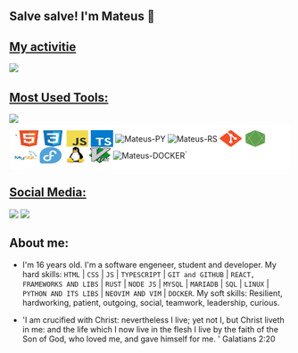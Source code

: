 ## Salve salve! I'm Mateus 👋
<div>
  <a href="https://github.com/mathrews"/>
  <h2>My activitie</h2>
  <img height="50%" src="https://github-readme-stats.vercel.app/api?username=mathrews&show_icons=true&theme=dark&count_private=true"/>
</div>

<div>
  <h2>Most Used Tools:</h2>
  <img height="50%" src="https://github-readme-stats.vercel.app/api/top-langs/?username=mathrews&layout=donut-vertical"/>
</div>

<div style="display: inline-block; background-color: white; padding: 10px; border-radius: 5px;">
  `<img align="center" alt="Mateus-HTML" height="30" width="40" src="https://raw.githubusercontent.com/devicons/devicon/master/icons/html5/html5-original.svg">
  <img align="center" alt="Mateus-CSS" height="30" width="40" src="https://raw.githubusercontent.com/devicons/devicon/master/icons/css3/css3-original.svg">
  <img align="center" alt="Mateus-JS" height="30" width="40" src="https://raw.githubusercontent.com/devicons/devicon/1119b9f84c0290e0f0b38982099a2bd027a48bf1/icons/javascript/javascript-original.svg">
  <img align="center" alt="Mateus-TS" height="30" width="40" src="typescript.svg">
  <img align="center" alt="Mateus-PY" height="30" width="40" src="https://raw.githubusercontent.com/bablubambal/All_logo_and_pictures/1ac69ce5fbc389725f16f989fa53c62d6e1b4883/programming%20languages/python.svg">
  <img align="center" alt="Mateus-RS" height="30" width="40" style="background-color=white" src="https://cdn.jsdelivr.net/gh/devicons/devicon@latest/icons/rust/rust-original.svg">
  <img align="center" alt="Mateus-GIT" height="30" width="40" src="https://raw.githubusercontent.com/devicons/devicon/55609aa5bd817ff167afce0d965585c92040787a/icons/git/git-plain.svg">
  <img align="center" alt="Mateus-NODE" height="30" width="40" src="https://raw.githubusercontent.com/devicons/devicon/55609aa5bd817ff167afce0d965585c92040787a/icons/nodejs/nodejs-plain.svg">
  <img align="center" alt="Mateus-MYSQL" height="30" width="40" src="https://raw.githubusercontent.com/devicons/devicon/55609aa5bd817ff167afce0d965585c92040787a/icons/mysql/mysql-original-wordmark.svg">
  <img align="center" alt="Mateus-FEDORA" height="30" width="40" src="https://raw.githubusercontent.com/devicons/devicon/55609aa5bd817ff167afce0d965585c92040787a/icons/fedora/fedora-plain.svg">
  <img align="center" alt="Mateus-LINUX" height="30" width="40" src="https://raw.githubusercontent.com/devicons/devicon/55609aa5bd817ff167afce0d965585c92040787a/icons/linux/linux-original.svg">
  <img align="center" alt="Mateus-VIM" height="30" width="40" src="https://raw.githubusercontent.com/devicons/devicon/55609aa5bd817ff167afce0d965585c92040787a/icons/vim/vim-original.svg">
  <img align="center" alt="Mateus-DOCKER" height="30" width="40" src="https://cdn.jsdelivr.net/gh/devicons/devicon@latest/icons/docker/docker-plain-wordmark.svg">`
</div>

<div>
  <h2>Social Media:</h2>
  <a href="https://instagram.com/teteus_eumsm" target="_blank"><img src="https://img.shields.io/badge/-Instagram-%23E4405F?style=for-the-badge&logo=instagram&logoColor=white" target="_blank"></a>
  <a href = "mailto:mateusps4gg@gmail.com"><img src="https://img.shields.io/badge/-Gmail-%23333?style=for-the-badge&logo=gmail&logoColor=white" target="_blank"></a>
</div>

## About me:

- I'm 16 years old. I'm a software engeneer, student and developer. My hard skills: `HTML` | `CSS` | `JS` | `TYPESCRIPT` | `GIT and GITHUB` | `REACT, FRAMEWORKS AND LIBS` | `RUST` | `NODE JS` | `MYSQL` | `MARIADB` | `SQL` | `LINUX` | `PYTHON AND ITS LIBS` | `NEOVIM AND VIM` | `DOCKER`. My soft skills: Resilient, hardworking, patient, outgoing, social, teamwork, leadership, curious.

- 'I am crucified with Christ: nevertheless I live; yet not I, but Christ liveth in me: and the life which I now live in the flesh I live by the faith of the Son of God, who loved me, and gave himself for me. '
Galatians 2:20



